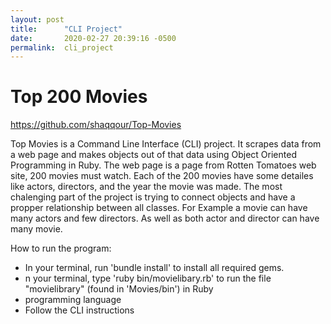 ```yaml
---
layout: post
title:      "CLI Project"
date:       2020-02-27 20:39:16 -0500
permalink:  cli_project
---
```



# Top 200 Movies

https://github.com/shaqqour/Top-Movies

Top Movies is a Command Line Interface (CLI) project. It scrapes data from a web page and makes objects out of that data using Object Oriented Programming in Ruby. The web page is a page from Rotten Tomatoes web site, 200 movies must watch. Each of the 200 movies have some detailes like actors, directors, and the year the movie was made. The most chalenging part of the project is trying to connect objects and have a propper relationship between all classes. For Example a movie can have many actors and few directors. As well as both actor and director can have many movie.

How to run the program:
* In your terminal, run 'bundle install' to install all required gems.
* n your terminal, type 'ruby bin/movielibary.rb' to run the file "movielibrary" (found in 'Movies/bin') in Ruby
* programming language
* Follow the CLI instructions
